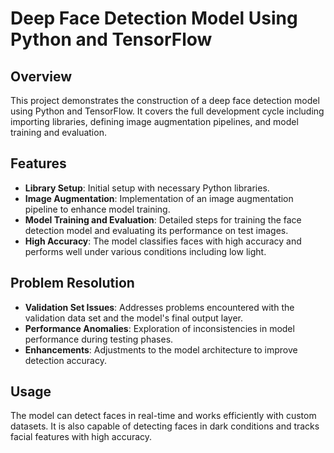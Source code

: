# Deep Face Detection Model Using Python and TensorFlow

## Overview
This project demonstrates the construction of a deep face detection model using Python and TensorFlow. It covers the full development cycle including importing libraries, defining image augmentation pipelines, and model training and evaluation.

## Features
- **Library Setup**: Initial setup with necessary Python libraries.
- **Image Augmentation**: Implementation of an image augmentation pipeline to enhance model training.
- **Model Training and Evaluation**: Detailed steps for training the face detection model and evaluating its performance on test images.
- **High Accuracy**: The model classifies faces with high accuracy and performs well under various conditions including low light.

## Problem Resolution
- **Validation Set Issues**: Addresses problems encountered with the validation data set and the model's final output layer.
- **Performance Anomalies**: Exploration of inconsistencies in model performance during testing phases.
- **Enhancements**: Adjustments to the model architecture to improve detection accuracy.

## Usage
The model can detect faces in real-time and works efficiently with custom datasets. It is also capable of detecting faces in dark conditions and tracks facial features with high accuracy.